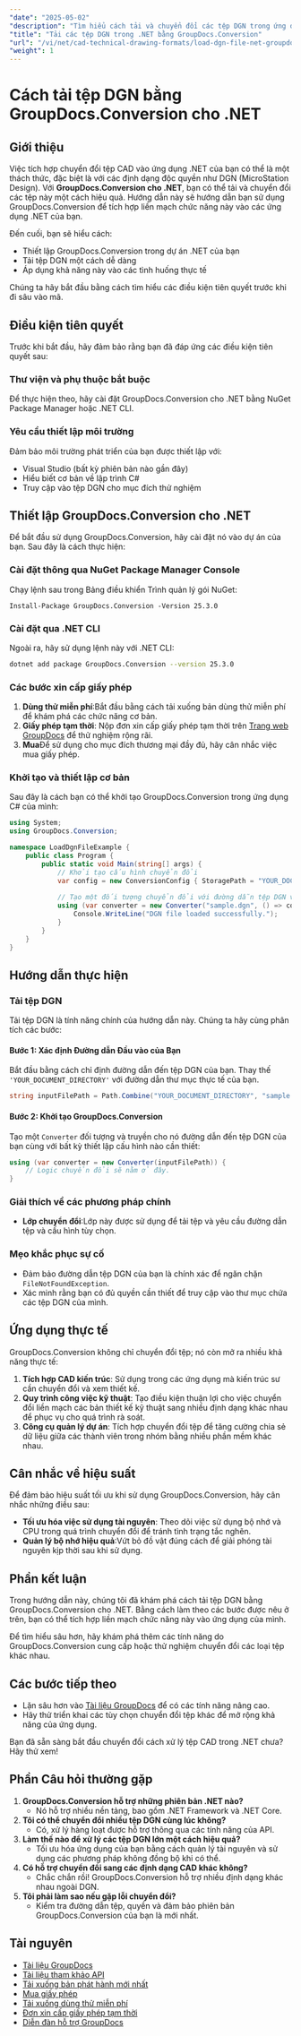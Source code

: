 ```yaml
---
"date": "2025-05-02"
"description": "Tìm hiểu cách tải và chuyển đổi các tệp DGN trong ứng dụng .NET của bạn bằng GroupDocs.Conversion. Hướng dẫn này bao gồm thiết lập, ví dụ mã và ứng dụng thực tế."
"title": "Tải các tệp DGN trong .NET bằng GroupDocs.Conversion"
"url": "/vi/net/cad-technical-drawing-formats/load-dgn-file-net-groupdocs-conversion/"
"weight": 1
---
```


# Cách tải tệp DGN bằng GroupDocs.Conversion cho .NET

## Giới thiệu

Việc tích hợp chuyển đổi tệp CAD vào ứng dụng .NET của bạn có thể là một thách thức, đặc biệt là với các định dạng độc quyền như DGN (MicroStation Design). Với **GroupDocs.Conversion cho .NET**, bạn có thể tải và chuyển đổi các tệp này một cách hiệu quả. Hướng dẫn này sẽ hướng dẫn bạn sử dụng GroupDocs.Conversion để tích hợp liền mạch chức năng này vào các ứng dụng .NET của bạn.

Đến cuối, bạn sẽ hiểu cách:
- Thiết lập GroupDocs.Conversion trong dự án .NET của bạn
- Tải tệp DGN một cách dễ dàng
- Áp dụng khả năng này vào các tình huống thực tế

Chúng ta hãy bắt đầu bằng cách tìm hiểu các điều kiện tiên quyết trước khi đi sâu vào mã.

## Điều kiện tiên quyết

Trước khi bắt đầu, hãy đảm bảo rằng bạn đã đáp ứng các điều kiện tiên quyết sau:

### Thư viện và phụ thuộc bắt buộc
Để thực hiện theo, hãy cài đặt GroupDocs.Conversion cho .NET bằng NuGet Package Manager hoặc .NET CLI.

### Yêu cầu thiết lập môi trường
Đảm bảo môi trường phát triển của bạn được thiết lập với:
- Visual Studio (bất kỳ phiên bản nào gần đây)
- Hiểu biết cơ bản về lập trình C#
- Truy cập vào tệp DGN cho mục đích thử nghiệm

## Thiết lập GroupDocs.Conversion cho .NET

Để bắt đầu sử dụng GroupDocs.Conversion, hãy cài đặt nó vào dự án của bạn. Sau đây là cách thực hiện:

### Cài đặt thông qua NuGet Package Manager Console
Chạy lệnh sau trong Bảng điều khiển Trình quản lý gói NuGet:
```plaintext
Install-Package GroupDocs.Conversion -Version 25.3.0
```

### Cài đặt qua .NET CLI
Ngoài ra, hãy sử dụng lệnh này với .NET CLI:
```bash
dotnet add package GroupDocs.Conversion --version 25.3.0
```

### Các bước xin cấp giấy phép
1. **Dùng thử miễn phí**:Bắt đầu bằng cách tải xuống bản dùng thử miễn phí để khám phá các chức năng cơ bản.
2. **Giấy phép tạm thời**: Nộp đơn xin cấp giấy phép tạm thời trên [Trang web GroupDocs](https://purchase.groupdocs.com/temporary-license/) để thử nghiệm rộng rãi.
3. **Mua**Để sử dụng cho mục đích thương mại đầy đủ, hãy cân nhắc việc mua giấy phép.

### Khởi tạo và thiết lập cơ bản
Sau đây là cách bạn có thể khởi tạo GroupDocs.Conversion trong ứng dụng C# của mình:

```csharp
using System;
using GroupDocs.Conversion;

namespace LoadDgnFileExample {
    public class Program {
        public static void Main(string[] args) {
            // Khởi tạo cấu hình chuyển đổi
            var config = new ConversionConfig { StoragePath = "YOUR_DOCUMENT_DIRECTORY" };
            
            // Tạo một đối tượng chuyển đổi với đường dẫn tệp DGN và cấu hình của bạn
            using (var converter = new Converter("sample.dgn", () => config)) {
                Console.WriteLine("DGN file loaded successfully.");
            }
        }
    }
}
```

## Hướng dẫn thực hiện

### Tải tệp DGN
Tải tệp DGN là tính năng chính của hướng dẫn này. Chúng ta hãy cùng phân tích các bước:

#### Bước 1: Xác định Đường dẫn Đầu vào của Bạn
Bắt đầu bằng cách chỉ định đường dẫn đến tệp DGN của bạn. Thay thế `'YOUR_DOCUMENT_DIRECTORY'` với đường dẫn thư mục thực tế của bạn.

```csharp
string inputFilePath = Path.Combine("YOUR_DOCUMENT_DIRECTORY", "sample.dgn");
```

#### Bước 2: Khởi tạo GroupDocs.Conversion
Tạo một `Converter` đối tượng và truyền cho nó đường dẫn đến tệp DGN của bạn cùng với bất kỳ thiết lập cấu hình nào cần thiết:

```csharp
using (var converter = new Converter(inputFilePath)) {
    // Logic chuyển đổi sẽ nằm ở đây.
}
```

### Giải thích về các phương pháp chính
- **Lớp chuyển đổi**:Lớp này được sử dụng để tải tệp và yêu cầu đường dẫn tệp và cấu hình tùy chọn.

### Mẹo khắc phục sự cố
- Đảm bảo đường dẫn tệp DGN của bạn là chính xác để ngăn chặn `FileNotFoundException`.
- Xác minh rằng bạn có đủ quyền cần thiết để truy cập vào thư mục chứa các tệp DGN của mình.

## Ứng dụng thực tế
GroupDocs.Conversion không chỉ chuyển đổi tệp; nó còn mở ra nhiều khả năng thực tế:

1. **Tích hợp CAD kiến trúc**: Sử dụng trong các ứng dụng mà kiến trúc sư cần chuyển đổi và xem thiết kế.
2. **Quy trình công việc kỹ thuật**: Tạo điều kiện thuận lợi cho việc chuyển đổi liền mạch các bản thiết kế kỹ thuật sang nhiều định dạng khác nhau để phục vụ cho quá trình rà soát.
3. **Công cụ quản lý dự án**: Tích hợp chuyển đổi tệp để tăng cường chia sẻ dữ liệu giữa các thành viên trong nhóm bằng nhiều phần mềm khác nhau.

## Cân nhắc về hiệu suất
Để đảm bảo hiệu suất tối ưu khi sử dụng GroupDocs.Conversion, hãy cân nhắc những điều sau:
- **Tối ưu hóa việc sử dụng tài nguyên**: Theo dõi việc sử dụng bộ nhớ và CPU trong quá trình chuyển đổi để tránh tình trạng tắc nghẽn.
- **Quản lý bộ nhớ hiệu quả**:Vứt bỏ đồ vật đúng cách để giải phóng tài nguyên kịp thời sau khi sử dụng.

## Phần kết luận
Trong hướng dẫn này, chúng tôi đã khám phá cách tải tệp DGN bằng GroupDocs.Conversion cho .NET. Bằng cách làm theo các bước được nêu ở trên, bạn có thể tích hợp liền mạch chức năng này vào ứng dụng của mình. 

Để tìm hiểu sâu hơn, hãy khám phá thêm các tính năng do GroupDocs.Conversion cung cấp hoặc thử nghiệm chuyển đổi các loại tệp khác nhau.

## Các bước tiếp theo
- Lặn sâu hơn vào [Tài liệu GroupDocs](https://docs.groupdocs.com/conversion/net/) để có các tính năng nâng cao.
- Hãy thử triển khai các tùy chọn chuyển đổi tệp khác để mở rộng khả năng của ứng dụng.

Bạn đã sẵn sàng bắt đầu chuyển đổi cách xử lý tệp CAD trong .NET chưa? Hãy thử xem!

## Phần Câu hỏi thường gặp
1. **GroupDocs.Conversion hỗ trợ những phiên bản .NET nào?**
   - Nó hỗ trợ nhiều nền tảng, bao gồm .NET Framework và .NET Core.
2. **Tôi có thể chuyển đổi nhiều tệp DGN cùng lúc không?**
   - Có, xử lý hàng loạt được hỗ trợ thông qua các tính năng của API.
3. **Làm thế nào để xử lý các tệp DGN lớn một cách hiệu quả?**
   - Tối ưu hóa ứng dụng của bạn bằng cách quản lý tài nguyên và sử dụng các phương pháp không đồng bộ khi có thể.
4. **Có hỗ trợ chuyển đổi sang các định dạng CAD khác không?**
   - Chắc chắn rồi! GroupDocs.Conversion hỗ trợ nhiều định dạng khác nhau ngoài DGN.
5. **Tôi phải làm sao nếu gặp lỗi chuyển đổi?**
   - Kiểm tra đường dẫn tệp, quyền và đảm bảo phiên bản GroupDocs.Conversion của bạn là mới nhất.

## Tài nguyên
- [Tài liệu GroupDocs](https://docs.groupdocs.com/conversion/net/)
- [Tài liệu tham khảo API](https://reference.groupdocs.com/conversion/net/)
- [Tải xuống bản phát hành mới nhất](https://releases.groupdocs.com/conversion/net/)
- [Mua giấy phép](https://purchase.groupdocs.com/buy)
- [Tải xuống dùng thử miễn phí](https://releases.groupdocs.com/conversion/net/)
- [Đơn xin cấp giấy phép tạm thời](https://purchase.groupdocs.com/temporary-license/)
- [Diễn đàn hỗ trợ GroupDocs](https://forum.groupdocs.com/c/conversion/10)